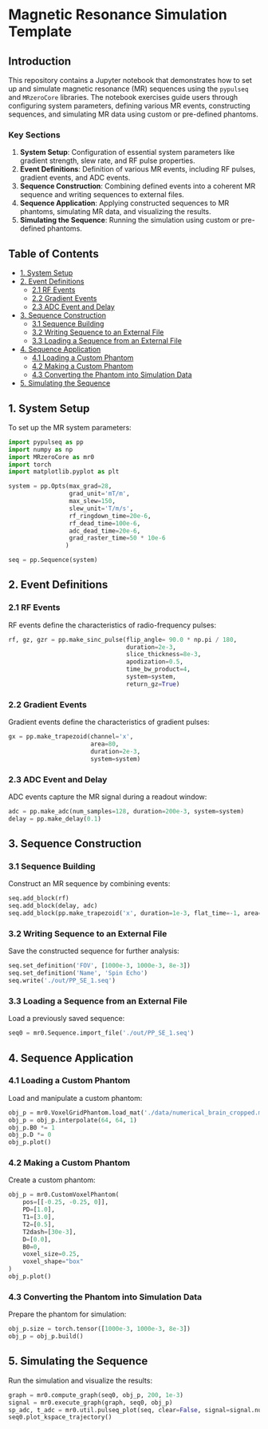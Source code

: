 # Magnetic Resonance Simulation Template

## Introduction

This repository contains a Jupyter notebook that demonstrates how to set up and simulate magnetic resonance (MR) sequences using the `pypulseq` and `MRzeroCore` libraries. The notebook exercises guide users through configuring system parameters, defining various MR events, constructing sequences, and simulating MR data using custom or pre-defined phantoms.

### Key Sections

1. **System Setup**: Configuration of essential system parameters like gradient strength, slew rate, and RF pulse properties.
2. **Event Definitions**: Definition of various MR events, including RF pulses, gradient events, and ADC events.
3. **Sequence Construction**: Combining defined events into a coherent MR sequence and writing sequences to external files.
4. **Sequence Application**: Applying constructed sequences to MR phantoms, simulating MR data, and visualizing the results.
5. **Simulating the Sequence**: Running the simulation using custom or pre-defined phantoms.

## Table of Contents

- [1. System Setup](#1-system-setup)
- [2. Event Definitions](#2-event-definitions)
  - [2.1 RF Events](#21-rf-events)
  - [2.2 Gradient Events](#22-gradient-events)
  - [2.3 ADC Event and Delay](#23-adc-event-and-delay)
- [3. Sequence Construction](#3-sequence-construction)
  - [3.1 Sequence Building](#31-sequence-building)
  - [3.2 Writing Sequence to an External File](#32-writing-sequence-to-an-external-file)
  - [3.3 Loading a Sequence from an External File](#33-loading-a-sequence-from-an-external-file)
- [4. Sequence Application](#4-sequence-application)
  - [4.1 Loading a Custom Phantom](#41-loading-a-custom-phantom)
  - [4.2 Making a Custom Phantom](#42-making-a-custom-phantom)
  - [4.3 Converting the Phantom into Simulation Data](#43-converting-the-phantom-into-simulation-data)
- [5. Simulating the Sequence](#5-simulating-the-sequence)

## 1. System Setup

To set up the MR system parameters:

```python
import pypulseq as pp
import numpy as np
import MRzeroCore as mr0
import torch
import matplotlib.pyplot as plt

system = pp.Opts(max_grad=28,             
                 grad_unit='mT/m',                   
                 max_slew=150,                        
                 slew_unit='T/m/s',     
                 rf_ringdown_time=20e-6,                                     
                 rf_dead_time=100e-6,             
                 adc_dead_time=20e-6,   
                 grad_raster_time=50 * 10e-6 
                )

seq = pp.Sequence(system)
```

## 2. Event Definitions

### 2.1 RF Events

RF events define the characteristics of radio-frequency pulses:

```python
rf, gz, gzr = pp.make_sinc_pulse(flip_angle= 90.0 * np.pi / 180,     
                                 duration=2e-3,                      
                                 slice_thickness=8e-3,              
                                 apodization=0.5,                   
                                 time_bw_product=4,                  
                                 system=system,                      
                                 return_gz=True)
```

### 2.2 Gradient Events

Gradient events define the characteristics of gradient pulses:

```python
gx = pp.make_trapezoid(channel='x', 
                       area=80, 
                       duration=2e-3, 
                       system=system)
```

### 2.3 ADC Event and Delay

ADC events capture the MR signal during a readout window:

```python
adc = pp.make_adc(num_samples=128, duration=200e-3, system=system)
delay = pp.make_delay(0.1)
```

## 3. Sequence Construction

### 3.1 Sequence Building

Construct an MR sequence by combining events:

```python
seq.add_block(rf)
seq.add_block(delay, adc)
seq.add_block(pp.make_trapezoid('x', duration=1e-3, flat_time=-1, area=1))
```

### 3.2 Writing Sequence to an External File

Save the constructed sequence for further analysis:

```python
seq.set_definition('FOV', [1000e-3, 1000e-3, 8e-3])
seq.set_definition('Name', 'Spin Echo')
seq.write('./out/PP_SE_1.seq')
```

### 3.3 Loading a Sequence from an External File

Load a previously saved sequence:

```python
seq0 = mr0.Sequence.import_file('./out/PP_SE_1.seq')
```

## 4. Sequence Application

### 4.1 Loading a Custom Phantom

Load and manipulate a custom phantom:

```python
obj_p = mr0.VoxelGridPhantom.load_mat('./data/numerical_brain_cropped.mat')
obj_p = obj_p.interpolate(64, 64, 1)
obj_p.B0 *= 1
obj_p.D *= 0
obj_p.plot()
```

### 4.2 Making a Custom Phantom

Create a custom phantom:

```python
obj_p = mr0.CustomVoxelPhantom(
    pos=[[-0.25, -0.25, 0]],
    PD=[1.0],
    T1=[3.0],
    T2=[0.5],
    T2dash=[30e-3],
    D=[0.0],
    B0=0,
    voxel_size=0.25,
    voxel_shape="box"
)
obj_p.plot()
```

### 4.3 Converting the Phantom into Simulation Data

Prepare the phantom for simulation:

```python
obj_p.size = torch.tensor([1000e-3, 1000e-3, 8e-3])
obj_p = obj_p.build()
```

## 5. Simulating the Sequence

Run the simulation and visualize the results:

```python
graph = mr0.compute_graph(seq0, obj_p, 200, 1e-3)
signal = mr0.execute_graph(graph, seq0, obj_p)
sp_adc, t_adc = mr0.util.pulseq_plot(seq, clear=False, signal=signal.numpy())
seq0.plot_kspace_trajectory()
```
